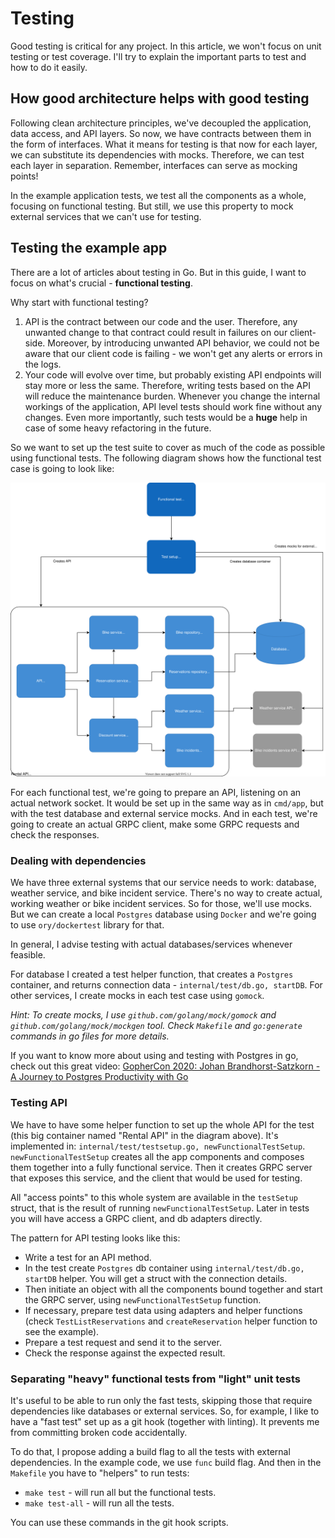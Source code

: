 # Testing

Good testing is critical for any project. In this article, we won't focus on unit testing or test coverage. I'll try to explain the important parts to test and how to do it easily.

## How good architecture helps with good testing

Following clean architecture principles, we've decoupled the application, data access, and API layers. So now, we have contracts between them in the form of interfaces.
What it means for testing is that now for each layer, we can substitute its dependencies with mocks. Therefore, we can test each layer in separation. Remember, interfaces can serve as mocking points!

In the example application tests, we test all the components as a whole, focusing on functional testing. But still, we use this property to mock external services that we can't use for testing.

## Testing the example app

There are a lot of articles about testing in Go. But in this guide, I want to focus on what's crucial - **functional testing**.

Why start with functional testing?

1. API is the contract between our code and the user. Therefore, any unwanted change to that contract could result in failures on our client-side. Moreover, by introducing unwanted API behavior, we could not be aware that our client code is failing - we won't get any alerts or errors in the logs.
2. Your code will evolve over time, but probably existing API endpoints will stay more or less the same. Therefore, writing tests based on the API will reduce the maintenance burden.
Whenever you change the internal workings of the application, API level tests should work fine without any changes.
Even more importantly, such tests would be a **huge** help in case of some heavy refactoring in the future.

So we want to set up the test suite to cover as much of the code as possible using functional tests. The following diagram shows how the functional test case is going to look like:

![Tests design](test-components.svg)

For each functional test, we're going to prepare an API, listening on an actual network socket. It would be set up in the same way as in `cmd/app`, but with the test database and external service mocks. And in each test, we're going to create an actual GRPC client, make some GRPC requests and check the responses.

### Dealing with dependencies

We have three external systems that our service needs to work: database, weather service, and bike incident service. There's no way to create actual, working weather or bike incident services. So for those, we'll use mocks. But we can create a local `Postgres` database using `Docker` and we're going to use `ory/dockertest` library for that.

In general, I advise testing with actual databases/services whenever feasible.

For database I created a test helper function, that creates a `Postgres` container, and returns connection data - `internal/test/db.go, startDB`. For other services, I create mocks in each test case using `gomock`.

*Hint: To create mocks, I use `github.com/golang/mock/gomock` and `github.com/golang/mock/mockgen` tool. Check `Makefile` and `go:generate` commands in go files for more details.*

If you want to know more about using and testing with Postgres in go, check out this great video: [GopherCon 2020: Johan Brandhorst-Satzkorn - A Journey to Postgres Productivity with Go](https://www.youtube.com/watch?v=AgHdVPSty7k)

### Testing API

We have to have some helper function to set up the whole API for the test (this big container named "Rental API" in the diagram above). It's implemented in: `internal/test/testsetup.go, newFunctionalTestSetup`. `newFunctionalTestSetup` creates all the app components and composes them together into a fully functional service. Then it creates GRPC server that exposes this service, and the client that would be used for testing. 

All "access points" to this whole system are available in the `testSetup` struct, that is the result of running `newFunctionalTestSetup`. Later in tests you will have access a GRPC client, and db adapters directly.

The pattern for API testing looks like this:

- Write a test for an API method.
- In the test create `Postgres` db container using `internal/test/db.go, startDB` helper. You will get a struct with the connection details.
- Then initiate an object with all the components bound together and start the GRPC server, using `newFunctionalTestSetup` function.
- If necessary, prepare test data using adapters and helper functions (check `TestListReservations` and `createReservation` helper function to see the example).
- Prepare a test request and send it to the server.
- Check the response against the expected result.

### Separating "heavy" functional tests from "light" unit tests

It's useful to be able to run only the fast tests, skipping those that require dependencies like databases or external services. So, for example, I like to have a "fast test" set up as a git hook (together with linting).
It prevents me from committing broken code accidentally.

To do that, I propose adding a build flag to all the tests with external dependencies. In the example code, we use `func` build flag. And then in the `Makefile` you have to "helpers" to run tests:

- `make test` - will run all but the functional tests.
- `make test-all` - will run all the tests.

You can use these commands in the git hook scripts.
